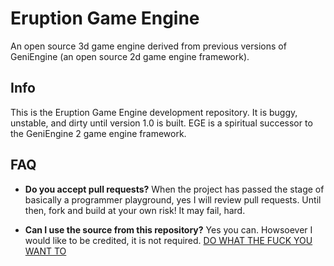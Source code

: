 # Eruption Game Engine
An open source 3d game engine derived from previous versions of GeniEngine (an open source 2d game engine framework).

## Info

This is the Eruption Game Engine development repository. It is buggy, unstable, and dirty until version 1.0 is built. EGE is a spiritual successor to the GeniEngine 2 game engine framework.

## FAQ

* **Do you accept pull requests?**
When the project has passed the stage of basically a programmer playground, yes I will review pull requests. Until then, fork and build at your own risk! It may fail, hard.

* **Can I use the source from this repository?**
Yes you can. Howsoever I would like to be credited, it is not required.
[DO WHAT THE FUCK YOU WANT TO](http://www.wtfpl.net/txt/copying/)
